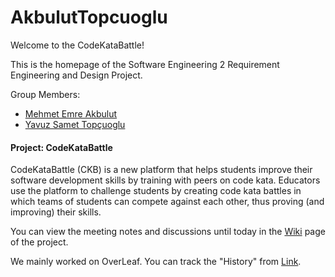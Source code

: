 # AkbulutTopcuoglu
Welcome to the CodeKataBattle!

This is the homepage of the Software Engineering 2 Requirement Engineering and Design Project.

Group Members:
* [Mehmet Emre Akbulut](https://github.com/mehmetemreakbulut/AkbulutTopcuoglu/wiki/Mehmet-Emre-Akbulut)
* [Yavuz Samet Topçuoglu](https://github.com/mehmetemreakbulut/AkbulutTopcuoglu/wiki/Yavuz-Samet-Top%C3%A7uo%C4%9Flu)

#### Project: CodeKataBattle
CodeKataBattle (CKB) is a new platform that helps students improve their software development skills
by training with peers on code kata. Educators use the platform to challenge students by creating code
kata battles in which teams of students can compete against each other, thus proving (and improving)
their skills.

You can view the meeting notes and discussions until today in the [Wiki](https://github.com/mehmetemreakbulut/AkbulutTopcuoglu/wiki) page of the project.

We mainly worked on OverLeaf. You can track the "History" from [Link]().